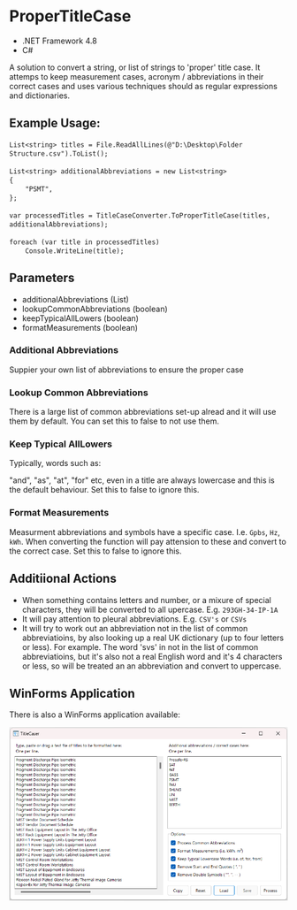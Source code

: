 # ProperTitleCase

* .NET Framework 4.8
* C#

A solution to convert a string, or list of strings to 'proper' title case. It attemps to keep measurement cases, acronym / abbreviations in their correct cases and uses various techniques should as regular expressions and dictionaries.

## Example Usage:

```
List<string> titles = File.ReadAllLines(@"D:\Desktop\Folder Structure.csv").ToList();

List<string> additionalAbbreviations = new List<string>
{
    "PSMT",
};

var processedTitles = TitleCaseConverter.ToProperTitleCase(titles, additionalAbbreviations);

foreach (var title in processedTitles)
    Console.WriteLine(title);
```

## Parameters

* additionalAbbreviations (List<string>)
* lookupCommonAbbreviations (boolean)
* keepTypicalAllLowers (boolean)
* formatMeasurements (boolean)

### Additional Abbreviations

Suppier your own list of abbreviations to ensure the proper case

### Lookup Common Abbreviations

There is a large list of common abbreviations set-up alread and it will use them by default. You can set this to false to not use them.

### Keep Typical AllLowers

Typically, words such as:

 "and", "as", "at", "for" etc, even in a title are always lowercase and this is the default behaviour. Set this to false to ignore this.

### Format Measurements

Measurment abbreviations and symbols have a specific case. I.e. `Gpbs`, `Hz`, `kWh`. When converting the function will pay attension to these and convert to the correct case. Set this to false to ignore this.

## Additiional Actions

* When something contains letters and number, or a mixure of special characters, they will be converted to all upercase. E.g. `293GH-34-IP-1A`
* It will pay attention to pleural abbreviations. E.g. `CSV's` or `CSVs`
* It will try to work out an abbreviation not in the list of common abbreviatioins, by also looking up a real UK dictionary (up to four letters or less).
  For example. The word 'svs' in not in the list of common abbreviatioins, but it's also not a real English word and it's 4 characters or less, so will be treated an an abbreviation and convert to uppercase.

## WinForms Application

There is also a WinForms application available:

![Screenshot](https://github.com/jamesbrindle/ProperTitleCase/blob/master/TitleCaser/screenshot.png?raw=true)

